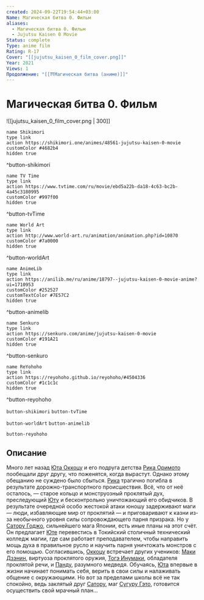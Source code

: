 ```yaml
---
created: 2024-09-22T19:54:44+03:00
Name: Магическая битва 0. Фильм
aliases:
  - Магическая битва 0. Фильм
  - Jujutsu Kaisen 0 Movie
Status: complete
Type: anime film
Rating: R-17
Cover: "[[jujutsu_kaisen_0_film_cover.png]]"
Year: 2021
Views: 1
Продолжение: "[[⛩️Магическая битва (аниме)]]"
---
```


# Магическая битва 0. Фильм

![[jujutsu_kaisen_0_film_cover.png | 300]]

```button
name Shikimori
type link
action https://shikimori.one/animes/48561-jujutsu-kaisen-0-movie
customColor #4682b4
hidden true
```
^button-shikimori

```button
name TV Time
type link
action https://www.tvtime.com/ru/movie/ebd5a22b-da18-4c63-bc2b-4a45c3180995
customColor #997f00
hidden true
```
^button-tvTime

```button
name World Art
type link
action http://www.world-art.ru/animation/animation.php?id=10870
customColor #7a0000
hidden true
```
^button-worldArt

```button
name AnimeLib
type link
action https://anilib.me/ru/anime/18797--jujutsu-kaisen-0-movie-anime?ui=1710953
customColor #252527
customTextColor #7E57C2
hidden true
```
^button-animelib

```button
name Senkuro
type link
action https://senkuro.com/anime/jujutsu-kaisen-0-movie
customColor #191A21
hidden true
```
^button-senkuro

```button
name ReYohoho
type link
action https://reyohoho.github.io/reyohoho/#4504336
customColor #1c1c1c
hidden true
```
^button-reyohoho



`button-shikimori` `button-tvTime`

`button-worldArt` `button-animelib`

`button-reyohoho`

## Описание

Много лет назад [Юта Оккоцу](https://shikimori.one/characters/168067-yuuta-okkotsu) и его подруга детства [Рика Оримото](https://shikimori.one/characters/189234-rika-orimoto) пообещали друг другу, что поженятся, когда вырастут. Однако этому обещанию не суждено было сбыться. [Рика](https://shikimori.one/characters/189234-rika-orimoto) трагично погибла в результате дорожно-транспортного происшествия. Всё, что от неё осталось, — старое кольцо и монструозный проклятый дух, преследующий [Юту](https://shikimori.one/characters/168067-yuuta-okkotsu) и бесконтрольно уничтожающий его обидчиков. В результате очередной особо жестокой атаки юношу задерживают маги — люди, избавляющие мир от проклятий — и приговаривают к казни из-за необычного уровня силы сопровождающего парня призрака. Но у [Сатору Годжо](https://shikimori.one/characters/164471-satoru-gojou), сильнейшего мага Японии, есть иные планы на этот счёт. Он предлагает [Юте](https://shikimori.one/characters/168067-yuuta-okkotsu) перевестись в Токийский столичный технический колледж магии, где сам работает преподавателем, чтобы направить мощь духа в правильное русло и научить парня уничтожать монстров с его помощью. Согласившись, [Оккоцу](https://shikimori.one/characters/168067-yuuta-okkotsu) встречает других учеников: [Маки Дзэнин](https://shikimori.one/characters/164482-maki-zenin), виртуоза проклятого оружия, [Тогэ Инумаки](https://shikimori.one/characters/164478-toge-inumaki), обладателя проклятой речи, и [Панду](https://shikimori.one/characters/164476-panda), разумного медведя. Обучаясь, [Юта](https://shikimori.one/characters/168067-yuuta-okkotsu) впервые в жизни начинает понимать себя, верить в свои силы и налаживать общение с окружающими. Но вот за пределами школы всё не так спокойно, ведь заклятый друг [Сатору](https://shikimori.one/characters/164471-satoru-gojou), маг [Сугуру Гэто](https://shikimori.one/characters/175542-suguru-getou), готовится осуществить свой мрачный план...
